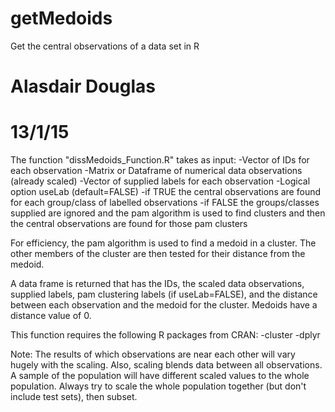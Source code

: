 # getMedoids
Get the central observations of a data set in R
# Alasdair Douglas
# 13/1/15

The function "dissMedoids_Function.R" takes as input:
-Vector of IDs for each observation
-Matrix or Dataframe of numerical data observations (already scaled)
-Vector of supplied labels for each observation
-Logical option useLab (default=FALSE)
  -if TRUE the central observations are found for each group/class of labelled observations
  -if FALSE the groups/classes supplied are ignored and the pam algorithm is used to find 
  clusters and then the central observations are found for those pam clusters

For efficiency, the pam algorithm is used to find a medoid in a cluster. The other members 
of the cluster are then tested for their distance from the medoid. 

A data frame is returned that has the IDs, the scaled data observations, supplied labels, 
pam clustering labels (if useLab=FALSE), and the distance between each observation and the 
medoid for the cluster. Medoids have a distance value of 0.

This function requires the following R packages from CRAN:
-cluster
-dplyr


Note:
The results of which observations are near each other will vary hugely with the scaling.
Also, scaling blends data between all observations. A sample of the population will have different
scaled values to the whole population. 
Always try to scale the whole population together (but don't include test sets), then subset.
